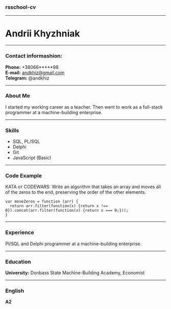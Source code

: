 ### rsschool-cv

---

# Andrii Khyzhniak

---

### Contact informashion:

**Phone:** +38066\*\*\*\*\*98  
**E-mail:** <andkhiz@gmail.com>  
**Telegram:** @andkhiz

---

### About Me

I started my working career as a teacher. Then went to work as a full-stack programmer at a machine-building enterprise.

---

### Skills

- SQL, PL/SQL
- Delphi
- Git
- JavaScript (Basic)

---

### Code Example

KATA от CODEWARS: Write an algorithm that takes an array and moves all of the zeros to the end, preserving the order of the other elements.

```
var moveZeros = function (arr) {
  return arr.filter(function(x) {return x !== 0}).concat(arr.filter(function(x) {return x === 0;}));
}
```

---

### Experience

Pl/SQL and Delphi programmer at a machine-building enterprise.

---

### Education

**University:** Donbass State Machine-Building Academy, Economist

---

### English

**A2**
